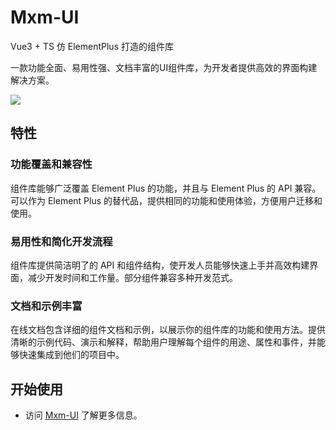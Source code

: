 # Mxm-UI

Vue3 + TS 仿 ElementPlus 打造的组件库

一款功能全面、易用性强、文档丰富的UI组件库，为开发者提供高效的界面构建解决方案。

<a href="https://codecov.io/gh/MaiXiangCatt/mxm-ui"><img src="https://img.shields.io/codecov/c/github/MaiXiangCatt/mxm-ui?logo=vitest"></a>

## 特性

### 功能覆盖和兼容性

组件库能够广泛覆盖 Element Plus 的功能，并且与 Element Plus 的 API 兼容。可以作为 Element Plus 的替代品，提供相同的功能和使用体验，方便用户迁移和使用。

### 易用性和简化开发流程

组件库提供简洁明了的 API 和组件结构，使开发人员能够快速上手并高效构建界面，减少开发时间和工作量。部分组件兼容多种开发范式。

### 文档和示例丰富

在线文档包含详细的组件文档和示例，以展示你的组件库的功能和使用方法。提供清晰的示例代码、演示和解释，帮助用户理解每个组件的用途、属性和事件，并能够快速集成到他们的项目中。

## 开始使用

- 访问 [Mxm-UI](https://mxm-ui-docs.vercel.app/) 了解更多信息。
